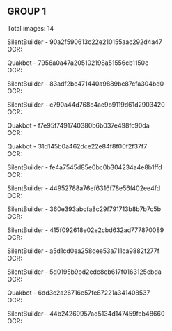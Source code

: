 ## GROUP 1
Total images: 14  

SilentBuilder - 90a2f590613c22e210155aac292d4a47  
OCR:   

Quakbot - 7956a0a47a205102198a51556cb1150c  
OCR:   

SilentBuilder - 83adf2be471440a9889bc87cfa304bd0  
OCR:   

SilentBuilder - c790a44d768c4ae9b9119d61d2903420  
OCR:   

Quakbot - f7e95f7491740380b6b037e498fc90da  
OCR:   

Quakbot - 31d145b0a462dce22e84f8f00f2f37f7  
OCR:   

SilentBuilder - fe4a7545d85e0bc0b304234a4e8b1ffd  
OCR:   

SilentBuilder - 44952788a76ef6316f78e56f402ee4fd  
OCR:   

SilentBuilder - 360e393abcfa8c29f791713b8b7b7c5b  
OCR:   

SilentBuilder - 415f092618e02e2cbd632ad777870089  
OCR:   

SilentBuilder - a5d1cd0ea258dee53a711ca9882f277f  
OCR:   

SilentBuilder - 5d0195b9bd2edc8eb617f0163125ebda  
OCR:   

Quakbot - 6dd3c2a26716e57fe87221a341408537  
OCR:   

SilentBuilder - 44b24269957ad5134d147459feb48660  
OCR:   

